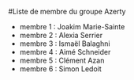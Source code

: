#Liste de membre du groupe Azerty
- membre 1 : Joakim Marie-Sainte
- membre 2 : Alexia Serrier
- membre 3 : Ismaël Balaghni
- membre 4 : Aimé Schneider
- membre 5 : Clément Azan 
- membre 6 : Simon Ledoit
